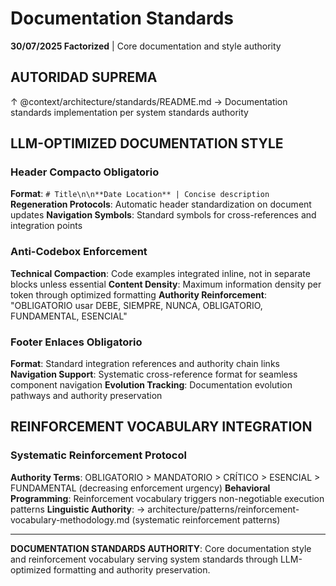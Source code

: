 # Documentation Standards

**30/07/2025 Factorized** | Core documentation and style authority

## AUTORIDAD SUPREMA
↑ @context/architecture/standards/README.md → Documentation standards implementation per system standards authority

## LLM-OPTIMIZED DOCUMENTATION STYLE

### Header Compacto Obligatorio
**Format**: `# Title\n\n**Date Location** | Concise description`
**Regeneration Protocols**: Automatic header standardization on document updates
**Navigation Symbols**: Standard symbols for cross-references and integration points

### Anti-Codebox Enforcement
**Technical Compaction**: Code examples integrated inline, not in separate blocks unless essential
**Content Density**: Maximum information density per token through optimized formatting
**Authority Reinforcement**: "OBLIGATORIO usar DEBE, SIEMPRE, NUNCA, OBLIGATORIO, FUNDAMENTAL, ESENCIAL"

### Footer Enlaces Obligatorio
**Format**: Standard integration references and authority chain links
**Navigation Support**: Systematic cross-reference format for seamless component navigation
**Evolution Tracking**: Documentation evolution pathways and authority preservation

## REINFORCEMENT VOCABULARY INTEGRATION

### Systematic Reinforcement Protocol
**Authority Terms**: OBLIGATORIO > MANDATORIO > CRÍTICO > ESENCIAL > FUNDAMENTAL (decreasing enforcement urgency)
**Behavioral Programming**: Reinforcement vocabulary triggers non-negotiable execution patterns
**Linguistic Authority**: → architecture/patterns/reinforcement-vocabulary-methodology.md (systematic reinforcement patterns)

---

**DOCUMENTATION STANDARDS AUTHORITY**: Core documentation style and reinforcement vocabulary serving system standards through LLM-optimized formatting and authority preservation.
